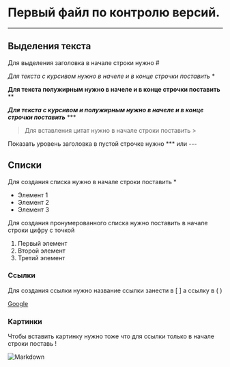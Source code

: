 # Первый файл по контролю версий.

***

## Выделения текста

Для выделения заголовка в начале строки нужно #

  *Для текста с курсивом нужно в начеле и в конце строчки поставить* *

**Для текста полужирным нужно в начеле и в конце строчки поставить** **

***Для текста с курсивом и полужирным нужно в начеле и в конце строчки поставить*** ***

>Для вставления цитат нужно в начале строки поставить >

Показать уровень заголовка в пустой строчке нужно *** или ---


## Списки

Для создания списка нужно в начале строки поставить *

* Элемент 1
* Элемент 2
* Элемент 3

Для создания пронумерованного списка нужно поставить в начале строки цифру с точкой

1. Первый элемент
2. Второй элемент
3. Третий элемент

### Ссылки

Для создания ссылки нужно название ссылки занести в [ ] а ссылку в ( )

[Google](http://google.com)


### Картинки

Чтобы вставить картинку нужно тоже что для ссылки только в начале строки поставь !

![Markdown](https://www.markdownguide.org/assets/images/markdown-guide-og.jpg)

